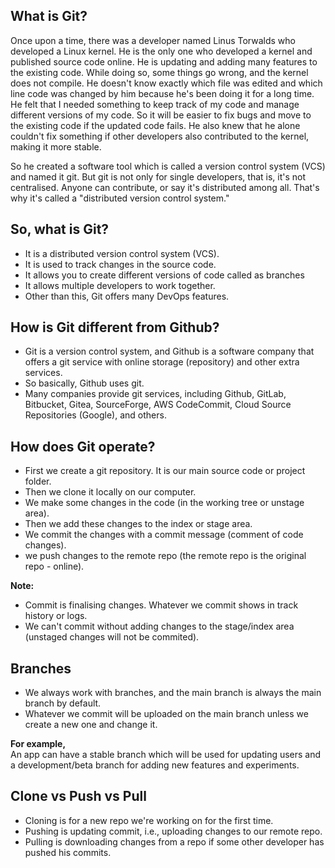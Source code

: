## What is Git?
Once upon a time, there was a developer named Linus Torwalds who developed a Linux kernel.
He is the only one who developed a kernel and published source code online.
He is updating and adding many features to the existing code.
While doing so, some things go wrong, and the kernel does not compile.
He doesn't know exactly which file was edited and which line code was changed by him because he's been doing it for a long time.
He felt that I needed something to keep track of my code and manage different versions of my code.
So it will be easier to fix bugs and move to the existing code if the updated code fails.
He also knew that he alone couldn't fix something if other developers also contributed to the kernel, making it more stable.

So he created a software tool which is called a version control system (VCS) and named it git.
But git is not only for single developers, that is, it's not centralised. Anyone can contribute, or say it's distributed among all.
That's why it's called a "distributed version control system."


## So, what is Git?
- It is a distributed version control system (VCS).
- It is used to track changes in the source code.
- It allows you to create different versions of code called as branches
- It allows multiple developers to work together.
- Other than this, Git offers many DevOps features.


## How is Git different from Github?
- Git is a version control system, and Github is a software company that offers a git service with online storage (repository) and other extra services.
- So basically, Github uses git.
- Many companies provide git services, including Github, GitLab, Bitbucket, Gitea, SourceForge, AWS CodeCommit, Cloud Source Repositories (Google), and others.


## How does Git operate?
- First we create a git repository. It is our main source code or project folder.
- Then we clone it locally on our computer.
- We make some changes in the code (in the working tree or unstage area).
- Then we add these changes to the index or stage area.
- We commit the changes with a commit message (comment of code changes).
- we push changes to the remote repo (the remote repo is the original repo - online).

**Note:**
- Commit is finalising changes. Whatever we commit shows in track history or logs.
- We can't commit without adding changes to the stage/index area (unstaged changes will not be commited).


## Branches
- We always work with branches, and the main branch is always the main branch by default.
- Whatever we commit will be uploaded on the main branch unless we create a new one and change it.

**For example,** <br>
An app can have a stable branch which will be used for updating users and a development/beta branch for adding new features and experiments.


## Clone vs Push vs Pull
- Cloning is for a new repo we're working on for the first time.
- Pushing is updating commit, i.e., uploading changes to our remote repo.
- Pulling is downloading changes from a repo if some other developer has pushed his commits.
